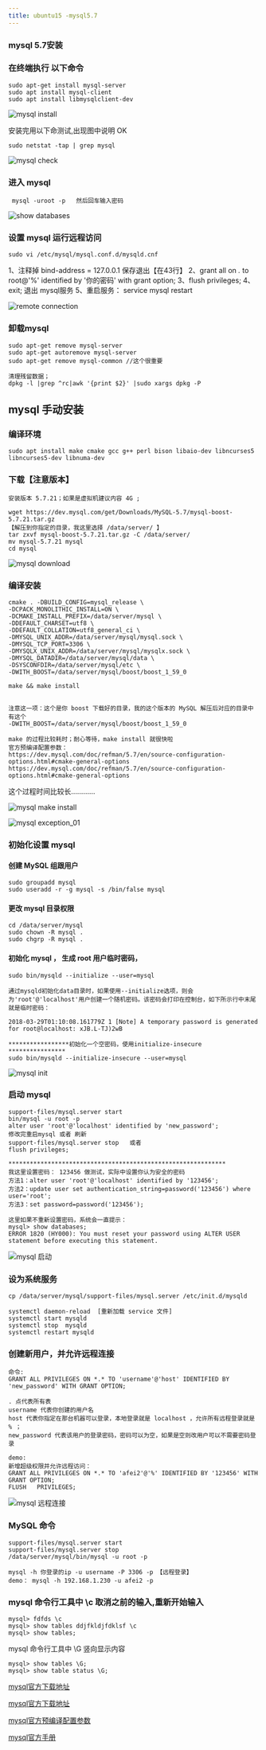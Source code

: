```yaml
---
title: ubuntu15 -mysql5.7
---
```

### mysql 5.7安装

### 在终端执行 以下命令

```
sudo apt-get install mysql-server
sudo apt install mysql-client
sudo apt install libmysqlclient-dev
```

![mysql install](/img/ubuntu/mysql/fast_mysql_install.png "mysql install")

安装完用以下命测试,出现图中说明 OK

```
sudo netstat -tap | grep mysql
```

![mysql check](/img/ubuntu/mysql/fast_mysql_check.png "mysql check")

### 进入 mysql

```
 mysql -uroot -p   然后回车输入密码
```

![show databases](/img/ubuntu/mysql/fast_show_databases.png "show databases")

### 设置 mysql 运行远程访问

```
sudo vi /etc/mysql/mysql.conf.d/mysqld.cnf
```

1、注释掉  bind-address  = 127.0.0.1  保存退出【在43行】
2、grant all on *.* to root@'%' identified by '你的密码' with grant option;
3、flush privileges;
4、exit; 退出 mysql服务
5、重启服务： service mysql restart

![remote connection](/img/ubuntu/mysql/fast_remote_connection.png "remote connection")

### 卸载mysql

```
sudo apt-get remove mysql-server
sudo apt-get autoremove mysql-server
sudo apt-get remove mysql-common //这个很重要

清理残留数据；
dpkg -l |grep ^rc|awk '{print $2}' |sudo xargs dpkg -P
```



## mysql 手动安装

### 编译环境

```
sudo apt install make cmake gcc g++ perl bison libaio-dev libncurses5 libncurses5-dev libnuma-dev

```

### 下载【注意版本】

```
安装版本 5.7.21；如果是虚拟机建议内容 4G ;

wget https://dev.mysql.com/get/Downloads/MySQL-5.7/mysql-boost-5.7.21.tar.gz
【解压到你指定的目录，我这里选择 /data/server/ 】
tar zxvf mysql-boost-5.7.21.tar.gz -C /data/server/
mv mysql-5.7.21 mysql
cd mysql
```

![mysql download](/img/ubuntu/mysql/mysql_download.png "mysql download")

### 编译安装

```
cmake . -DBUILD_CONFIG=mysql_release \
-DCPACK_MONOLITHIC_INSTALL=ON \
-DCMAKE_INSTALL_PREFIX=/data/server/mysql \
-DDEFAULT_CHARSET=utf8 \
-DDEFAULT_COLLATION=utf8_general_ci \
-DMYSQL_UNIX_ADDR=/data/server/mysql/mysql.sock \
-DMYSQL_TCP_PORT=3306 \
-DMYSQLX_UNIX_ADDR=/data/server/mysql/mysqlx.sock \
-DMYSQL_DATADIR=/data/server/mysql/data \
-DSYSCONFDIR=/data/server/mysql/etc \
-DWITH_BOOST=/data/server/mysql/boost/boost_1_59_0

make && make install


注意这一项：这个是你 boost 下载好的目录，我的这个版本的 MySQL 解压后对应的目录中有这个
-DWITH_BOOST=/data/server/mysql/boost/boost_1_59_0

make 的过程比较耗时；耐心等待，make install 就很快啦
官方预编译配置参数：
https://dev.mysql.com/doc/refman/5.7/en/source-configuration-options.html#cmake-general-options
https://dev.mysql.com/doc/refman/5.7/en/source-configuration-options.html#cmake-general-options
```

这个过程时间比较长…………

![mysql make install](/img/ubuntu/mysql/mysql_make.png "mysql make install")

![mysql exception_01](/img/ubuntu/mysql/exception_01.png "mysql exception_01")

### 初始化设置 mysql 

#### 创建 MySQL 组跟用户

```
sudo groupadd mysql
sudo useradd -r -g mysql -s /bin/false mysql
```

#### 更改 mysql 目录权限

```
cd /data/server/mysql
sudo chown -R mysql .
sudo chgrp -R mysql .
```

#### 初始化 mysql ， 生成 root 用户临时密码，

```
sudo bin/mysqld --initialize --user=mysql

通过mysqld初始化data目录时，如果使用--initialize选项，则会为'root'@'localhost'用户创建一个随机密码。该密码会打印在控制台，如下所示行中末尾就是临时密码：

2018-03-29T01:10:08.161779Z 1 [Note] A temporary password is generated for root@localhost: xJB.L-TJ)2wB

*****************初始化一个空密码，使用initialize-insecure ****************
sudo bin/mysqld --initialize-insecure --user=mysql
```

![mysql init](/img/ubuntu/mysql/mysql_init.png "mysql init")

### 启动 mysql

```
support-files/mysql.server start
bin/mysql -u root -p
alter user 'root'@'localhost' identified by 'new_password';
修改完重启mysql 或者 刷新
support-files/mysql.server stop   或者
flush privileges;

*************************************************************
我这里设置密码： 123456 做测试，实际中设置你认为安全的密码
方法1：alter user 'root'@'localhost' identified by '123456';
方法2：update user set authentication_string=password('123456') where user='root';
方法3：set password=password('123456');

这里如果不重新设置密码，系统会一直提示：
mysql> show databases;
ERROR 1820 (HY000): You must reset your password using ALTER USER statement before executing this statement.

```

![mysql 启动](/img/ubuntu/mysql/mysql_pwd.png "mysql 启动")

### 设为系统服务

```
cp /data/server/mysql/support-files/mysql.server /etc/init.d/mysqld

systemctl daemon-reload  [重新加载 service 文件]
systemctl start mysqld
systemctl stop  mysqld
systemctl restart mysqld

```

### 创建新用户，并允许远程连接

```
命令: 
GRANT ALL PRIVILEGES ON *.* TO 'username'@'host' IDENTIFIED BY 'new_password' WITH GRANT OPTION; 

. 点代表所有表
username 代表你创建的用户名
host 代表你指定在那台机器可以登录，本地登录就是 localhost ，允许所有远程登录就是 % ；
new_password 代表该用户的登录密码，密码可以为空，如果是空则改用户可以不需要密码登录

demo:
新增超级权限并允许远程访问：
GRANT ALL PRIVILEGES ON *.* TO 'afei2'@'%' IDENTIFIED BY '123456' WITH GRANT OPTION;   
FLUSH   PRIVILEGES; 
```

![mysql 远程连接](/img/ubuntu/mysql/mysql_remote_connect.png "mysql 远程连接")

### MySQL 命令

```
support-files/mysql.server start
support-files/mysql.server stop
/data/server/mysql/bin/mysql -u root -p

mysql -h 你登录的ip -u username -P 3306 -p 【远程登录】
demo： mysql -h 192.168.1.230 -u afei2 -p
```

### mysql  命令行工具中 \c  取消之前的输入,重新开始输入

```
mysql> fdfds \c
mysql> show tables ddjfkldjfdklsf \c
mysql> show tables;
```

mysql  命令行工具中 \G 竖向显示内容

```
mysql> show tables \G;
mysql> show table status \G;
```











 [mysql官方下载地址](https://dev.mysql.com/downloads/mysql/  "mysql官方下载地址")

 [mysql官方下载地址](http://ftp.ntu.edu.tw/MySQL/Downloads/ "mysql官方下载地址")

 [mysql官方预编译配置参数](https://dev.mysql.com/doc/refman/5.7/en/source-configuration-options.html#cmake-general-options "mysql官方预编译配置参数")

 [mysql官方手册](https://dev.mysql.com/doc/refman/5.7/en/faqs.html "mysql官方手册")



























